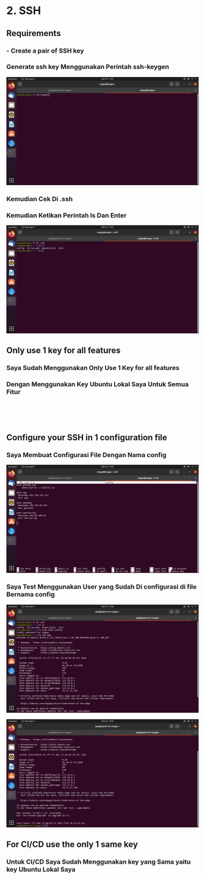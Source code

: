 # 2. SSH

## Requirements
### - Create a pair of SSH key

###  Generate ssh key Menggunakan Perintah ssh-keygen

![](https://github.com/Angga6699/Devops/blob/master/Final%20Task/Poto%20Final%20Task/5.png)

### Kemudian Cek Di .ssh<br>
### Kemudian Ketikan Perintah ls Dan Enter

![](https://github.com/Angga6699/Devops/blob/master/Final%20Task/Poto%20Final%20Task/6.png)

## Only use 1 key for all features

### Saya Sudah Menggunakan Only Use 1 Key for all features<br>
### Dengan Menggunakan Key Ubuntu Lokal Saya Untuk Semua Fitur

<br>
<br>
<br>

## Configure your SSH in 1 configuration file

### Saya Membuat Configurasi File Dengan Nama config

![](https://github.com/Angga6699/Devops/blob/master/Final%20Task/Poto%20Final%20Task/7.png)

### Saya Test Menggunakan User yang Sudah Di configurasi di file Bernama config

![](https://github.com/Angga6699/Devops/blob/master/Final%20Task/Poto%20Final%20Task/8.png)

![](https://github.com/Angga6699/Devops/blob/master/Final%20Task/Poto%20Final%20Task/9.png)

## For CI/CD use the only 1 same key

### Untuk CI/CD Saya Sudah Menggunakan key yang Sama yaitu key Ubuntu Lokal Saya
